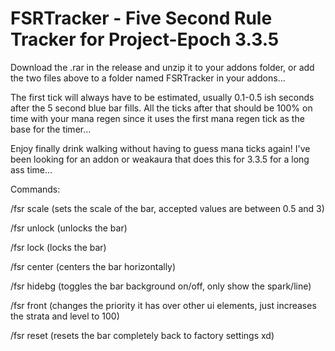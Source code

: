 # FSRTracker - Five Second Rule Tracker for Project-Epoch 3.3.5

Download the .rar in the release and unzip it to your addons folder, or add the two files above to a folder named FSRTracker in your addons...

The first tick will always have to be estimated, usually 0.1-0.5 ish seconds after the 5 second blue bar fills.
All the ticks after that should be 100% on time with your mana regen since it uses the first mana regen tick as the base for the timer...

Enjoy finally drink walking without having to guess mana ticks again! I've been looking for an addon or weakaura that does this for 3.3.5 for a long ass time...

Commands:

/fsr scale (sets the scale of the bar, accepted values are between 0.5 and 3)

/fsr unlock (unlocks the bar)

/fsr lock (locks the bar)

/fsr center (centers the bar horizontally)

/fsr hidebg (toggles the bar background on/off, only show the spark/line)

/fsr front (changes the priority it has over other ui elements, just increases the strata and level to 100)

/fsr reset (resets the bar completely back to factory settings xd)
